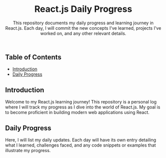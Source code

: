 <body>
    <header>
        <h1>React.js Daily Progress</h1>
        <p>This repository documents my daily progress and learning journey in React.js. Each day, I will commit the new concepts I've learned, projects I've worked on, and any other relevant details.</p>
    </header>
    <nav>
        <h2>Table of Contents</h2>
        <ul>
            <li><a href="#introduction">Introduction</a></li>
            <li><a href="#daily-progress">Daily Progress</a></li>
             </ul>
    </nav>
    <section id="introduction" class="section">
        <h2>Introduction</h2>
        <p>Welcome to my React.js learning journey! This repository is a personal log where I will track my progress as I dive into the world of React.js. My goal is to become proficient in building modern web applications using React.</p>
    </section>
    <section id="daily-progress" class="section">
        <h2>Daily Progress</h2>
        <p>Here, I will list my daily updates. Each day will have its own entry detailing what I learned, challenges faced, and any code snippets or examples that illustrate my progress.</p>
      
</body>
</html>
